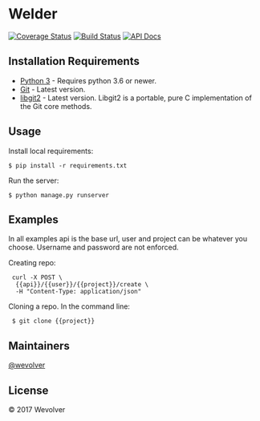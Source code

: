 # Welder 

[![Coverage Status](https://coveralls.io/repos/github/btcrs/groot/badge.svg?branch=upload-testing)](https://coveralls.io/github/btcrs/groot?branch=master) [![Build Status](https://travis-ci.org/btcrs/groot.svg?branch=master)](https://travis-ci.org/btcrs/groot) [![API Docs](https://img.shields.io/badge/API-Slate-ff69b4.svg)](https://btcrs.github.io/slate)

## Installation Requirements

* [Python 3](http://python-guide-pt-br.readthedocs.io/en/latest/starting/installation/) - Requires python 3.6 or newer.
* [Git](https://git-scm.com/downloads) - Latest version.
* [libgit2](https://github.com/libgit2/libgit2) - Latest version. Libgit2 is a portable, pure C implementation of the Git core methods.


## Usage
Install local requirements:
```
$ pip install -r requirements.txt
```

Run the server:
```
$ python manage.py runserver
```

## Examples
In all examples api is the base url, user and project can be whatever you choose. Username and password are not enforced.

Creating  repo:

```
 curl -X POST \
  {{api}}/{{user}}/{{project}}/create \
  -H "Content-Type: application/json"
```

Cloning a repo. In the command line:

```
 $ git clone {{project}}
```

<!--## Contributing

The main purpose of this repository is to continue to evolve Groot, making it faster, more powerful and easier to use.

### Code of Conduct

Wevolver has adopted a Code of Conduct that we expect project participants to adhere to. Please read the full text so that you can understand what actions will and will not be tolerated.

### Contributing Guide

Read our contributing guide to learn about our development process, how to propose bugfixes and improvements, and how to build and test your changes to React.


### Beginer friendly features and bugs

To help you get your feet wet and get you familiar with our contribution process, we have a list of beginner friendly bugs that contain bugs which are fairly easy to fix. This is a great place to get started.-->

## Maintainers

[@wevolver](https://github.com/wevolver)

## License
© 2017 Wevolver

